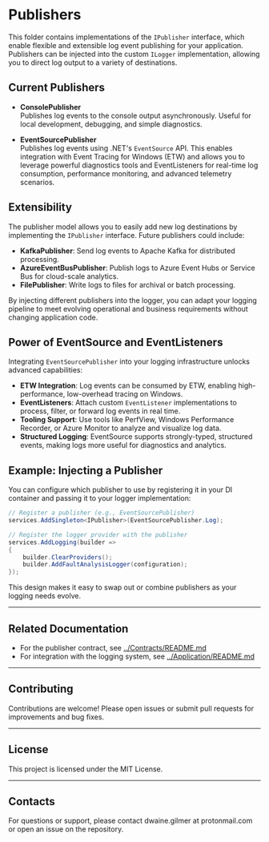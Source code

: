 # Publishers

This folder contains implementations of the `IPublisher` interface, which enable flexible and extensible log event publishing for your application. Publishers can be injected into the custom `ILogger` implementation, allowing you to direct log output to a variety of destinations.

## Current Publishers

- **ConsolePublisher**  
  Publishes log events to the console output asynchronously. Useful for local development, debugging, and simple diagnostics.

- **EventSourcePublisher**  
  Publishes log events using .NET's `EventSource` API. This enables integration with Event Tracing for Windows (ETW) and allows you to leverage powerful diagnostics tools and EventListeners for real-time log consumption, performance monitoring, and advanced telemetry scenarios.

## Extensibility

The publisher model allows you to easily add new log destinations by implementing the `IPublisher` interface. Future publishers could include:

- **KafkaPublisher**: Send log events to Apache Kafka for distributed processing.
- **AzureEventBusPublisher**: Publish logs to Azure Event Hubs or Service Bus for cloud-scale analytics.
- **FilePublisher**: Write logs to files for archival or batch processing.

By injecting different publishers into the logger, you can adapt your logging pipeline to meet evolving operational and business requirements without changing application code.

## Power of EventSource and EventListeners

Integrating `EventSourcePublisher` into your logging infrastructure unlocks advanced capabilities:

- **ETW Integration**: Log events can be consumed by ETW, enabling high-performance, low-overhead tracing on Windows.
- **EventListeners**: Attach custom `EventListener` implementations to process, filter, or forward log events in real time.
- **Tooling Support**: Use tools like PerfView, Windows Performance Recorder, or Azure Monitor to analyze and visualize log data.
- **Structured Logging**: EventSource supports strongly-typed, structured events, making logs more useful for diagnostics and analytics.

## Example: Injecting a Publisher

You can configure which publisher to use by registering it in your DI container and passing it to your logger implementation:

```csharp
// Register a publisher (e.g., EventSourcePublisher)
services.AddSingleton<IPublisher>(EventSourcePublisher.Log);

// Register the logger provider with the publisher
services.AddLogging(builder =>
{
    builder.ClearProviders();
    builder.AddFaultAnalysisLogger(configuration);
});
```

This design makes it easy to swap out or combine publishers as your logging needs evolve.

---

## Related Documentation

- For the publisher contract, see [../Contracts/README.md](../Contracts/README.md)
- For integration with the logging system, see [../Application/README.md](../Application/README.md)

---

## Contributing

Contributions are welcome! Please open issues or submit pull requests for improvements and bug fixes.

---

## License

This project is licensed under the MIT License.

---

## Contacts

For questions or support, please contact dwaine.gilmer at protonmail.com or open an issue on the repository.